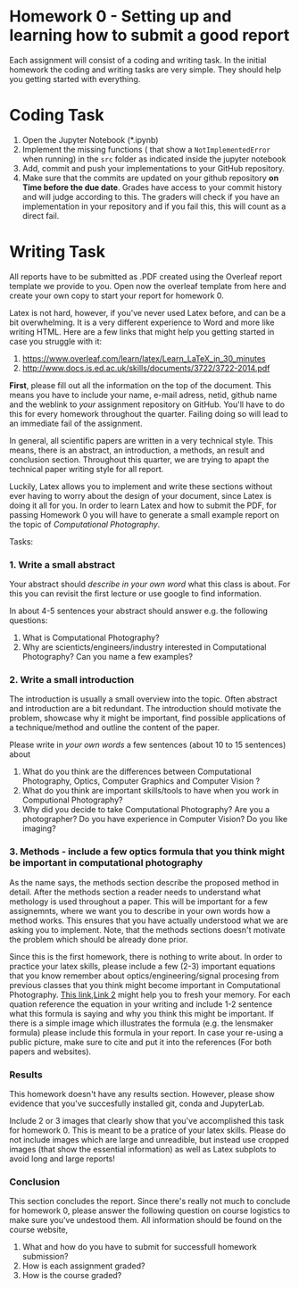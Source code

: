 # Homework 0 - Setting up and learning how to submit a good report

Each assignment will consist of a coding and writing task. In the initial homework the coding and writing tasks are very simple. They should help you getting started with everything.

# Coding Task

1. Open the Jupyter Notebook (*.ipynb)
2. Implement the missing functions ( that show a `NotImplementedError` when running) in the `src` folder as indicated inside the jupyter notebook
3. Add, commit and push your implementations to your GitHub repository. 
4. Make sure that the commits are updated on your github repository **on Time before the due date**. Grades have access to your commit history and will judge according to this. The graders will check if you have an implementation in your repository and if you fail this, this will count as a direct fail.

#  Writing Task
All reports have to be submitted as .PDF created using the Overleaf report template we provide to you. Open now the overleaf template from here and create your own copy to start your report for homework 0.

Latex is not hard, however, if you've never used Latex before, and can be a bit overwhelming. It is a very different experience to Word and more like writing HTML. Here are a few links that might help you getting started in case you struggle with it:
1. https://www.overleaf.com/learn/latex/Learn_LaTeX_in_30_minutes
2. http://www.docs.is.ed.ac.uk/skills/documents/3722/3722-2014.pdf

**First**, please fill out all the information on the top of the document. This means you have to include your name, e-mail adress, netid, github name and the weblink to *your* assignment repository on GitHub. You'll have to do this for every homework throughout the quarter. Failing doing so will lead to an immediate fail of the assignment.

In general, all scientific papers are written in a very technical style. This means, there is an abstract, an introduction, a methods, an result and conclusion section. Throughout this quarter, we are trying to apapt the technical paper writing style for all report. 

Luckily, Latex allows you to implement and write these sections without ever having to worry about the design of your document, since Latex is doing it all for you. In order to learn Latex and how to submit the PDF, for passing Homework 0 you will have to generate a small example report on the topic of *Computational Photography*.

Tasks:
### 1. Write a small abstract
Your abstract should *describe in your own word* what this class is about. For this you can revisit the first lecture or use google to find information.

In about 4-5 sentences your abstract should answer e.g. the following questions:
1. What is Computational Photography?
2. Why are scienticts/engineers/industry interested in Computational Photography? Can you name a few examples?

### 2. Write a small introduction
The introduction is usually a small overview into the topic. Often abstract and introduction are a bit redundant. The introduction should motivate the problem, showcase why it might be important, find possible applications of a technique/method and outline the content of the paper.

Please write in *your own words* a few sentences (about 10 to 15 sentences) about
1. What do you think are the differences between Computational Photography, Optics, Computer Graphics and Computer Vision ?
2. What do you think are important skills/tools to have when you work in Computional Photography?
3. Why did you decide to take Computational Photography? Are you a photographer? Do you have experience in Computer Vision? Do you like imaging? 

### 3. Methods - include a few optics formula that you think might be important in computational photography
As the name says, the methods section describe the proposed method in detail. After the methods section a reader needs to understand what methology is used throughout a paper. This will be important for a few assignemnts, where we want you to describe in your own words how a method works. This ensures that you have actually understood what we are asking you to implement. Note, that the methods sections doesn't motivate the problem which should be already done prior.

Since this is the first homework, there is nothing to write about. In order to practice your latex skills, please include a few (2-3) important equations that you know remember about optics/engineering/signal procesing from previous classes that you think might become important in Computational Photography. [This link](https://www.newport.com/n/optics-formulas),[Link 2](https://www.dummies.com/education/science/physics/optics-for-dummies-cheat-sheet/) might help you to fresh your memory. For each quation reference the equation in your writing and include 1-2 sentence what this formula is saying and why you think this might be important. If there is a simple image which illustrates the formula (e.g. the lensmaker formula) please include this formula in your report. In case your re-using a public picture, make sure to cite and put it into the references (For both papers and websites).

### Results
This homework doesn't have any results section. However, please show evidence that you've succesfully installed git, conda and JupyterLab.

Include 2 or 3 images that clearly show that you've accomplished this task for homework 0. This is meant to be a pratice of your latex skills. Please do not include images which are large and unreadible, but instead use cropped images (that show the essential information) as well as Latex subplots to avoid long and large reports!

### Conclusion
This section concludes the report. Since there's really not much to conclude for homework 0, please answer the following question on course logistics to make sure you've undestood them. All information should be found on the course website, 

1. What and how do you have to submit for successfull homework submission?
2. How is each assignment graded?
3. How is the course graded?
